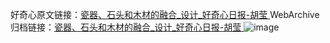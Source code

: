 好奇心原文链接：[瓷器、石头和木材的融合_设计_好奇心日报-胡莹 ](https://www.qdaily.com/articles/10894.html)
WebArchive归档链接：[瓷器、石头和木材的融合_设计_好奇心日报-胡莹 ](http://web.archive.org/web/20190623163345/https://www.qdaily.com/articles/10894.html)
![image](http://ww3.sinaimg.cn/large/007d5XDply1g3wcdhkuzfj30u03ron7y)